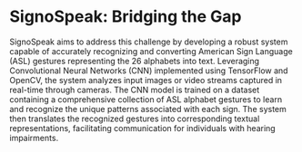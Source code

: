 # SignoSpeak: Bridging the Gap

SignoSpeak aims to address this challenge by developing a robust system capable of accurately recognizing and converting American Sign Language (ASL) gestures representing the 26 alphabets into text. Leveraging Convolutional Neural Networks (CNN) implemented using TensorFlow and OpenCV, the system analyzes input images or video streams captured in real-time through cameras. The CNN model is trained on a dataset containing a comprehensive collection of ASL alphabet gestures to learn and recognize the unique patterns associated with each sign. The system then translates the recognized gestures into corresponding textual representations, facilitating communication for individuals with hearing impairments.
